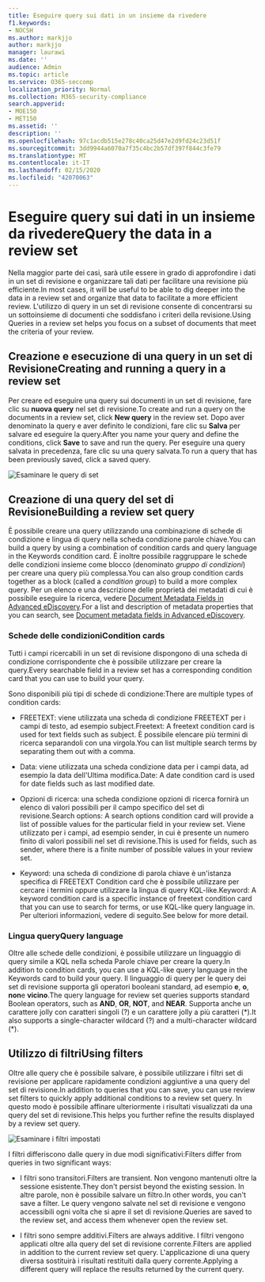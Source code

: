 ```yaml
---
title: Eseguire query sui dati in un insieme da rivedere
f1.keywords:
- NOCSH
ms.author: markjjo
author: markjjo
manager: laurawi
ms.date: ''
audience: Admin
ms.topic: article
ms.service: O365-seccomp
localization_priority: Normal
ms.collection: M365-security-compliance
search.appverid:
- MOE150
- MET150
ms.assetid: ''
description: ''
ms.openlocfilehash: 97c1acdb515e278c40ca25d47e2d9fd24c23d51f
ms.sourcegitcommit: 3dd9944a6070a7f35c4bc2b57df397f844c3fe79
ms.translationtype: MT
ms.contentlocale: it-IT
ms.lasthandoff: 02/15/2020
ms.locfileid: "42070063"
---
```

# <a name="query-the-data-in-a-review-set"></a><span data-ttu-id="8eab2-102">Eseguire query sui dati in un insieme da rivedere</span><span class="sxs-lookup"><span data-stu-id="8eab2-102">Query the data in a review set</span></span>

<span data-ttu-id="8eab2-103">Nella maggior parte dei casi, sarà utile essere in grado di approfondire i dati in un set di revisione e organizzare tali dati per facilitare una revisione più efficiente.</span><span class="sxs-lookup"><span data-stu-id="8eab2-103">In most cases, it will be useful to be able to dig deeper into the data in a review set and organize that data to facilitate a more efficient review.</span></span> <span data-ttu-id="8eab2-104">L'utilizzo di query in un set di revisione consente di concentrarsi su un sottoinsieme di documenti che soddisfano i criteri della revisione.</span><span class="sxs-lookup"><span data-stu-id="8eab2-104">Using Queries in a review set helps you focus on a subset of documents that meet the criteria of your review.</span></span>

## <a name="creating-and-running-a-query-in-a-review-set"></a><span data-ttu-id="8eab2-105">Creazione e esecuzione di una query in un set di Revisione</span><span class="sxs-lookup"><span data-stu-id="8eab2-105">Creating and running a query in a review set</span></span>

<span data-ttu-id="8eab2-106">Per creare ed eseguire una query sui documenti in un set di revisione, fare clic su **nuova query** nel set di revisione.</span><span class="sxs-lookup"><span data-stu-id="8eab2-106">To create and run a query on the documents in a review set, click **New query** in the review set.</span></span> <span data-ttu-id="8eab2-107">Dopo aver denominato la query e aver definito le condizioni, fare clic su **Salva** per salvare ed eseguire la query.</span><span class="sxs-lookup"><span data-stu-id="8eab2-107">After you name your query and define the conditions, click **Save** to save and run the query.</span></span> <span data-ttu-id="8eab2-108">Per eseguire una query salvata in precedenza, fare clic su una query salvata.</span><span class="sxs-lookup"><span data-stu-id="8eab2-108">To run a query that has been previously saved, click a saved query.</span></span>

![Esaminare le query di set](../media/AeDReviewSetQueries.png)

## <a name="building-a-review-set-query"></a><span data-ttu-id="8eab2-110">Creazione di una query del set di Revisione</span><span class="sxs-lookup"><span data-stu-id="8eab2-110">Building a review set query</span></span>

<span data-ttu-id="8eab2-111">È possibile creare una query utilizzando una combinazione di schede di condizione e lingua di query nella scheda condizione parole chiave.</span><span class="sxs-lookup"><span data-stu-id="8eab2-111">You can build a query by using a combination of condition cards and query language in the Keywords condition card.</span></span> <span data-ttu-id="8eab2-112">È inoltre possibile raggruppare le schede delle condizioni insieme come blocco (denominato *gruppo di condizioni*) per creare una query più complessa.</span><span class="sxs-lookup"><span data-stu-id="8eab2-112">You can also group condition cards together as a block (called a *condition group*) to build a more complex query.</span></span> <span data-ttu-id="8eab2-113">Per un elenco e una descrizione delle proprietà dei metadati di cui è possibile eseguire la ricerca, vedere [Document Metadata Fields in Advanced eDiscovery](document-metadata-fields-in-Advanced-eDiscovery.md).</span><span class="sxs-lookup"><span data-stu-id="8eab2-113">For a list and description of metadata properties that you can search, see [Document metadata fields in Advanced eDiscovery](document-metadata-fields-in-Advanced-eDiscovery.md).</span></span>

### <a name="condition-cards"></a><span data-ttu-id="8eab2-114">Schede delle condizioni</span><span class="sxs-lookup"><span data-stu-id="8eab2-114">Condition cards</span></span>

<span data-ttu-id="8eab2-115">Tutti i campi ricercabili in un set di revisione dispongono di una scheda di condizione corrispondente che è possibile utilizzare per creare la query.</span><span class="sxs-lookup"><span data-stu-id="8eab2-115">Every searchable field in a review set has a corresponding condition card that you can use to build your query.</span></span>

<span data-ttu-id="8eab2-116">Sono disponibili più tipi di schede di condizione:</span><span class="sxs-lookup"><span data-stu-id="8eab2-116">There are multiple types of condition cards:</span></span>

- <span data-ttu-id="8eab2-117">FREETEXT: viene utilizzata una scheda di condizione FREETEXT per i campi di testo, ad esempio subject.</span><span class="sxs-lookup"><span data-stu-id="8eab2-117">Freetext: A freetext condition card is used for text fields such as subject.</span></span> <span data-ttu-id="8eab2-118">È possibile elencare più termini di ricerca separandoli con una virgola.</span><span class="sxs-lookup"><span data-stu-id="8eab2-118">You can list multiple search terms by separating them out with a comma.</span></span>

- <span data-ttu-id="8eab2-119">Data: viene utilizzata una scheda condizione data per i campi data, ad esempio la data dell'Ultima modifica.</span><span class="sxs-lookup"><span data-stu-id="8eab2-119">Date: A date condition card is used for date fields such as last modified date.</span></span>

- <span data-ttu-id="8eab2-120">Opzioni di ricerca: una scheda condizione opzioni di ricerca fornirà un elenco di valori possibili per il campo specifico del set di revisione.</span><span class="sxs-lookup"><span data-stu-id="8eab2-120">Search options: A search options condition card will provide a list of possible values for the particular field in your review set.</span></span> <span data-ttu-id="8eab2-121">Viene utilizzato per i campi, ad esempio sender, in cui è presente un numero finito di valori possibili nel set di revisione.</span><span class="sxs-lookup"><span data-stu-id="8eab2-121">This is used for fields, such as sender, where there is a finite number of possible values in your review set.</span></span>

- <span data-ttu-id="8eab2-122">Keyword: una scheda di condizione di parola chiave è un'istanza specifica di FREETEXT Condition card che è possibile utilizzare per cercare i termini oppure utilizzare la lingua di query KQL-like.</span><span class="sxs-lookup"><span data-stu-id="8eab2-122">Keyword: A keyword condition card is a specific instance of freetext condition card that you can use to search for terms, or use KQL-like query language in.</span></span> <span data-ttu-id="8eab2-123">Per ulteriori informazioni, vedere di seguito.</span><span class="sxs-lookup"><span data-stu-id="8eab2-123">See below for more detail.</span></span>

### <a name="query-language"></a><span data-ttu-id="8eab2-124">Lingua query</span><span class="sxs-lookup"><span data-stu-id="8eab2-124">Query language</span></span>

<span data-ttu-id="8eab2-125">Oltre alle schede delle condizioni, è possibile utilizzare un linguaggio di query simile a KQL nella scheda Parole chiave per creare la query.</span><span class="sxs-lookup"><span data-stu-id="8eab2-125">In addition to condition cards, you can use a KQL-like query language in the Keywords card to build your query.</span></span> <span data-ttu-id="8eab2-126">Il linguaggio di query per le query dei set di revisione supporta gli operatori booleani standard, ad esempio **e**, **o**, **non**e **vicino**.</span><span class="sxs-lookup"><span data-stu-id="8eab2-126">The query language for review set queries supports standard Boolean operators, such as **AND**, **OR**, **NOT**, and **NEAR**.</span></span> <span data-ttu-id="8eab2-127">Supporta anche un carattere jolly con caratteri singoli (?) e un carattere jolly a più caratteri (\*).</span><span class="sxs-lookup"><span data-stu-id="8eab2-127">It also supports a single-character wildcard (?) and a multi-character wildcard (\*).</span></span>

## <a name="using-filters"></a><span data-ttu-id="8eab2-128">Utilizzo di filtri</span><span class="sxs-lookup"><span data-stu-id="8eab2-128">Using filters</span></span>

<span data-ttu-id="8eab2-129">Oltre alle query che è possibile salvare, è possibile utilizzare i filtri set di revisione per applicare rapidamente condizioni aggiuntive a una query del set di revisione.</span><span class="sxs-lookup"><span data-stu-id="8eab2-129">In addition to queries that you can save, you can use review set filters to quickly apply additional conditions to a review set query.</span></span> <span data-ttu-id="8eab2-130">In questo modo è possibile affinare ulteriormente i risultati visualizzati da una query del set di revisione.</span><span class="sxs-lookup"><span data-stu-id="8eab2-130">This helps you further refine the results displayed by a review set query.</span></span>

![Esaminare i filtri impostati](../media/AeDReviewSetFilters.png)

<span data-ttu-id="8eab2-132">I filtri differiscono dalle query in due modi significativi:</span><span class="sxs-lookup"><span data-stu-id="8eab2-132">Filters differ from queries in two significant ways:</span></span>

- <span data-ttu-id="8eab2-133">I filtri sono transitori.</span><span class="sxs-lookup"><span data-stu-id="8eab2-133">Filters are transient.</span></span> <span data-ttu-id="8eab2-134">Non vengono mantenuti oltre la sessione esistente.</span><span class="sxs-lookup"><span data-stu-id="8eab2-134">They don't persist beyond the existing session.</span></span> <span data-ttu-id="8eab2-135">In altre parole, non è possibile salvare un filtro.</span><span class="sxs-lookup"><span data-stu-id="8eab2-135">In other words, you can't save a filter.</span></span> <span data-ttu-id="8eab2-136">Le query vengono salvate nel set di revisione e vengono accessibili ogni volta che si apre il set di revisione.</span><span class="sxs-lookup"><span data-stu-id="8eab2-136">Queries are saved to the review set, and access them whenever open the review set.</span></span>

- <span data-ttu-id="8eab2-137">I filtri sono sempre additivi.</span><span class="sxs-lookup"><span data-stu-id="8eab2-137">Filters are always additive.</span></span> <span data-ttu-id="8eab2-138">I filtri vengono applicati oltre alla query del set di revisione corrente.</span><span class="sxs-lookup"><span data-stu-id="8eab2-138">Filters are applied in addition to the current review set query.</span></span> <span data-ttu-id="8eab2-139">L'applicazione di una query diversa sostituirà i risultati restituiti dalla query corrente.</span><span class="sxs-lookup"><span data-stu-id="8eab2-139">Applying a different query will replace the results returned by the current query.</span></span>
